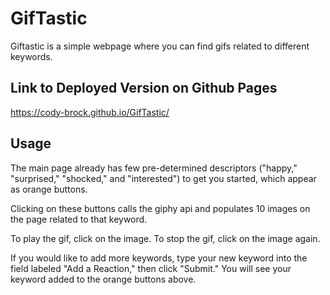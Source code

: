 # GifTastic

Giftastic is a simple webpage where you can find gifs related to different keywords.

## Link to Deployed Version on Github Pages

https://cody-brock.github.io/GifTastic/

## Usage

The main page already has few pre-determined descriptors ("happy," "surprised," "shocked," and "interested") to get you started, which appear as orange buttons.  

Clicking on these buttons calls the giphy api and populates 10 images on the page related to that keyword.  

To play the gif, click on the image.  To stop the gif, click on the image again.

If you would like to add more keywords, type your new keyword into the field labeled "Add a Reaction," then click "Submit."  You will see your keyword added to the orange buttons above.